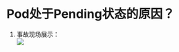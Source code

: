 # Pod处于Pending状态的原因？  
1. 事故现场展示：  
![](https://note.youdao.com/yws/public/resource/d8631b2801d11e53d570068af1c0bf0f/xmlnote/15149407D8254DFB902F501600F6139B/20359)  
